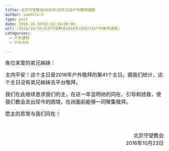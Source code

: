 ```yaml
---
title: 北京守望教会2016年10月23日户外敬拜通报
author: sweditor3
type: post
date: 2016-10-30T02:54:36+00:00
url: /2016/10/30/北京守望教会2016年10月23日户外敬拜通报/
categories:
  - 户外通报
  - 户外专栏

---
```

<span style="font-size: 12pt;">各位亲爱的弟兄姊妹：</span>

<span style="font-size: 12pt;">主内平安！这个主日是2016年户外敬拜的第41个主日。据我们统计，这个主日没有弟兄姊妹去平台敬拜。</span>

<span style="font-size: 12pt;">我们在此继续恳求我们的主，在这一年显明祂的同在、引导和拯救，使我们教会走出现今的困境，在祂面前能够一同聚集敬拜。</span>

<span style="font-size: 12pt;">愿主的恩常与我们同在！</span>

&nbsp;

<p style="text-align: right;">
  <span style="font-size: 12pt;">北京守望教会<br /> </span><span style="font-size: 12pt;">2016年10月23日</span>
</p>